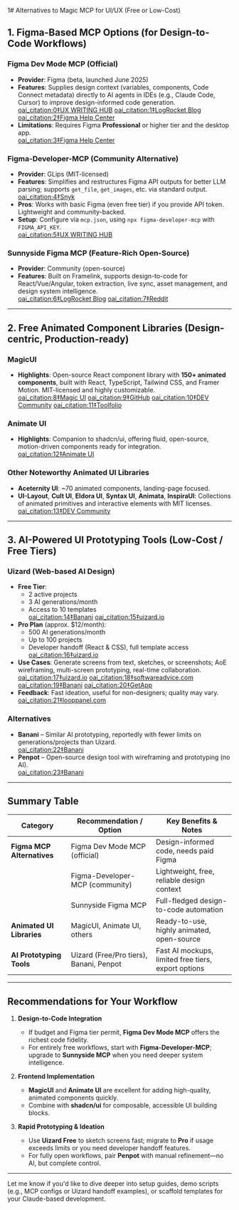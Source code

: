 1# Alternatives to Magic MCP for UI/UX (Free or Low-Cost)

## 1. Figma-Based MCP Options (for Design-to-Code Workflows)

### Figma Dev Mode MCP (Official)
- **Provider**: Figma (beta, launched June 2025)  
- **Features**: Supplies design context (variables, components, Code Connect metadata) directly to AI agents in IDEs (e.g., Claude Code, Cursor) to improve design-informed code generation.  
   [oai_citation:0‡UX WRITING HUB](https://uxwritinghub.com/the-complete-guide-to-figma-mcp-server-vibe-coding/?utm_source=chatgpt.com) [oai_citation:1‡LogRocket Blog](https://blog.logrocket.com/top-15-mcp-servers-ai-projects/?utm_source=chatgpt.com) [oai_citation:2‡Figma Help Center](https://help.figma.com/hc/en-us/articles/32132100833559-Guide-to-the-Dev-Mode-MCP-Server?utm_source=chatgpt.com)  
- **Limitations**: Requires Figma **Professional** or higher tier and the desktop app.  
   [oai_citation:3‡Figma Help Center](https://help.figma.com/hc/en-us/articles/32132100833559-Guide-to-the-Dev-Mode-MCP-Server?utm_source=chatgpt.com)

### Figma-Developer-MCP (Community Alternative)
- **Provider**: GLips (MIT-licensed)  
- **Features**: Simplifies and restructures Figma API outputs for better LLM parsing; supports `get_file`, `get_images`, etc. via standard output.  
   [oai_citation:4‡Snyk](https://snyk.io/articles/14-mcp-servers-for-ui-ux-engineers/?utm_source=chatgpt.com)  
- **Pros**: Works with basic Figma (even free tier) if you provide API token. Lightweight and community-backed.  
- **Setup**: Configure via `mcp.json`, using `npx figma-developer-mcp` with `FIGMA_API_KEY`.  
   [oai_citation:5‡UX WRITING HUB](https://uxwritinghub.com/the-complete-guide-to-figma-mcp-server-vibe-coding/?utm_source=chatgpt.com)  

### Sunnyside Figma MCP (Feature-Rich Open-Source)
- **Provider**: Community (open-source)  
- **Features**: Built on Framelink, supports design-to-code for React/Vue/Angular, token extraction, live sync, asset management, and design system intelligence.  
   [oai_citation:6‡LogRocket Blog](https://blog.logrocket.com/top-15-mcp-servers-ai-projects/?utm_source=chatgpt.com) [oai_citation:7‡Reddit](https://www.reddit.com/r/Frontend/comments/1kyxnmt/what_ai_tools_to_use_for_designcode_for_figma/?utm_source=chatgpt.com)

---

## 2. Free Animated Component Libraries (Design-centric, Production-ready)

### MagicUI
- **Highlights**: Open-source React component library with **150+ animated components**, built with React, TypeScript, Tailwind CSS, and Framer Motion. MIT-licensed and highly customizable.  
   [oai_citation:8‡Magic UI](https://magicui.design/?utm_source=chatgpt.com) [oai_citation:9‡GitHub](https://github.com/magicuidesign/magicui?utm_source=chatgpt.com) [oai_citation:10‡DEV Community](https://dev.to/themeselection/10-trending-animated-ui-component-libraries-4joe?utm_source=chatgpt.com) [oai_citation:11‡Toolfolio](https://toolfolio.io/blog/50-plus-free-open-source-animated-components-built-with-react-and-tailwind?utm_source=chatgpt.com)  

### Animate UI
- **Highlights**: Companion to shadcn/ui, offering fluid, open-source, motion-driven components ready for integration.  
   [oai_citation:12‡Animate UI](https://animate-ui.com/?utm_source=chatgpt.com)

### Other Noteworthy Animated UI Libraries
- **Aceternity UI**: ~70 animated components, landing-page focused.  
- **UI-Layout**, **Cult UI**, **Eldora UI**, **Syntax UI**, **Animata**, **InspiraUI**: Collections of animated primitives and interactive elements with MIT licenses.  
   [oai_citation:13‡DEV Community](https://dev.to/themeselection/10-trending-animated-ui-component-libraries-4joe?utm_source=chatgpt.com)

---

## 3. AI-Powered UI Prototyping Tools (Low-Cost / Free Tiers)

### Uizard (Web-based AI Design)
- **Free Tier**:
  - 2 active projects  
  - 3 AI generations/month  
  - Access to 10 templates  
   [oai_citation:14‡Banani](https://www.banani.co/blog/uizard-ai-review?utm_source=chatgpt.com) [oai_citation:15‡uizard.io](https://uizard.io/pricing/?utm_source=chatgpt.com)
- **Pro Plan** (approx. $12/month):
  - 500 AI generations/month  
  - Up to 100 projects  
  - Developer handoff (React & CSS), full template access  
   [oai_citation:16‡uizard.io](https://uizard.io/pricing/?utm_source=chatgpt.com)
- **Use Cases**: Generate screens from text, sketches, or screenshots; AoE wireframing, multi-screen prototyping, real-time collaboration.  
   [oai_citation:17‡uizard.io](https://uizard.io/wireframing/?utm_source=chatgpt.com) [oai_citation:18‡softwareadvice.com](https://www.softwareadvice.com/app-design/uizard-profile/?utm_source=chatgpt.com) [oai_citation:19‡Banani](https://www.banani.co/blog/uizard-ai-review?utm_source=chatgpt.com) [oai_citation:20‡GetApp](https://www.getapp.com/development-tools-software/a/uizard/?utm_source=chatgpt.com)  
- **Feedback**: Fast ideation, useful for non-designers; quality may vary.  
   [oai_citation:21‡looppanel.com](https://www.looppanel.com/blog/uizard-review-alternatives-2024?utm_source=chatgpt.com)

### Alternatives
- **Banani** – Similar AI prototyping, reportedly with fewer limits on generations/projects than Uizard.  
   [oai_citation:22‡Banani](https://www.banani.co/blog/uizard-ai-review?utm_source=chatgpt.com)  
- **Penpot** – Open-source design tool with wireframing and prototyping (no AI).  
   [oai_citation:23‡Banani](https://www.banani.co/blog/uizard-ai-review?utm_source=chatgpt.com)  

---

##  Summary Table

| Category                   | Recommendation / Option                            | Key Benefits & Notes                                  |
|----------------------------|----------------------------------------------------|--------------------------------------------------------|
| **Figma MCP Alternatives** | Figma Dev Mode MCP (official)                      | Design-informed code, needs paid Figma                 |
|                            | Figma-Developer-MCP (community)                    | Lightweight, free, reliable design context             |
|                            | Sunnyside Figma MCP                                | Full-fledged design-to-code automation                 |
| **Animated UI Libraries**  | MagicUI, Animate UI, others                        | Ready-to-use, highly animated, open-source             |
| **AI Prototyping Tools**   | Uizard (Free/Pro tiers), Banani, Penpot            | Fast AI mockups, limited free tiers, export options    |

---

##  Recommendations for Your Workflow

1. **Design-to-Code Integration**  
   - If budget and Figma tier permit, **Figma Dev Mode MCP** offers the richest code fidelity.  
   - For entirely free workflows, start with **Figma-Developer-MCP**; upgrade to **Sunnyside MCP** when you need deeper system intelligence.

2. **Frontend Implementation**  
   - **MagicUI** and **Animate UI** are excellent for adding high-quality, animated components quickly.  
   - Combine with **shadcn/ui** for composable, accessible UI building blocks.

3. **Rapid Prototyping & Ideation**  
   - Use **Uizard Free** to sketch screens fast; migrate to **Pro** if usage exceeds limits or you need developer handoff features.  
   - For fully open workflows, pair **Penpot** with manual refinement—no AI, but complete control.

---

Let me know if you'd like to dive deeper into setup guides, demo scripts (e.g., MCP configs or Uizard handoff examples), or scaffold templates for your Claude-based development.
